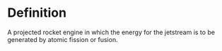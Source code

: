 # Definition

A projected rocket engine in which the energy for the jetstream is to be
generated by atomic fission or fusion.
